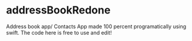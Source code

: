 # addressBookRedone
Address book app/ Contacts App made 100 percent programatically using swift. The code here is free to use and edit!
